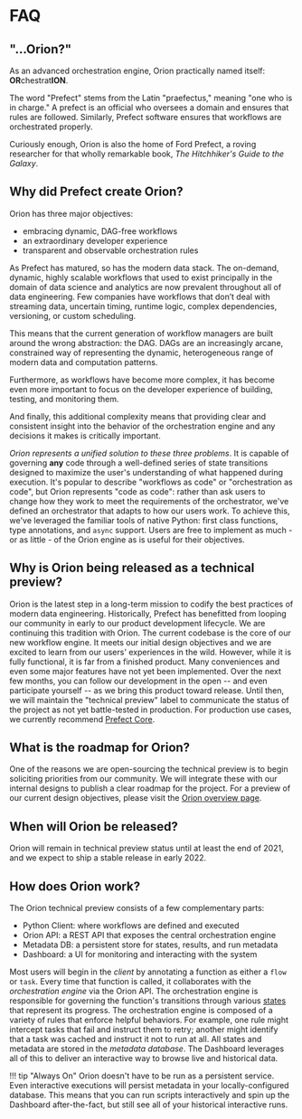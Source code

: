 # FAQ

## "...Orion?"

As an advanced orchestration engine, Orion practically named itself: **OR**chestrat**ION**. 

The word "Prefect" stems from the Latin "praefectus," meaning "one who is in charge." A prefect is an official who oversees a domain and ensures that rules are followed. Similarly, Prefect software ensures that workflows are orchestrated properly.

Curiously enough, Orion is also the home of Ford Prefect, a roving researcher for that wholly remarkable book, *The Hitchhiker's Guide to the Galaxy*.

## Why did Prefect create Orion?

Orion has three major objectives:

- embracing dynamic, DAG-free workflows
- an extraordinary developer experience
- transparent and observable orchestration rules

As Prefect has matured, so has the modern data stack. The on-demand, dynamic, highly scalable workflows that used to exist principally in the domain of data science and analytics are now prevalent throughout all of data engineering. Few companies have workflows that don’t deal with streaming data, uncertain timing, runtime logic, complex dependencies, versioning, or custom scheduling. 

This means that the current generation of workflow managers are built around the wrong abstraction: the DAG. DAGs are an increasingly arcane, constrained way of representing the dynamic, heterogeneous range of modern data and computation patterns. 

Furthermore, as workflows have become more complex, it has become even more important to focus on the developer experience of building, testing, and monitoring them.

And finally, this additional complexity means that providing clear and consistent insight into the behavior of the orchestration engine and any decisions it makes is critically important. 

_Orion represents a unified solution to these three problems_. It is capable of governing **any** code through a well-defined series of state transitions designed to maximize the user's understanding of what happened during execution. It's popular to describe "workflows as code" or "orchestration as code", but Orion represents "code as code": rather than ask users to change how they work to meet the requirements of the orchestrator, we've defined an orchestrator that adapts to how our users work. To achieve this, we've leveraged the familiar tools of native Python: first class functions, type annotations, and `async` support. Users are free to implement as much - or as little - of the Orion engine as is useful for their objectives. 

## Why is Orion being released as a technical preview?
Orion is the latest step in a long-term mission to codify the best practices of modern data engineering. Historically, Prefect has benefitted from looping our community in early to our product development lifecycle. We are continuing this tradition with Orion. The current codebase is the core of our new workflow engine. It meets our initial design objectives and we are excited to learn from our users' experiences in the wild. However, while it is fully functional, it is far from a finished product. Many conveniences and even some major features have not yet been implemented. Over the next few months, you can follow our development in the open -- and even participate yourself -- as we bring this product toward release. Until then, we will maintain the "technical preview" label to communicate the status of the project as not yet battle-tested in production. For production use cases, we currently recommend [Prefect Core](https://github.com/prefecthq/prefect).




## What is the roadmap for Orion?

One of the reasons we are open-sourcing the technical preview is to begin soliciting priorities from our community. We will integrate these with our internal designs to publish a clear roadmap for the project. For a preview of our current design objectives, please visit the [Orion overview page](https://prefect.io/orion).

## When will Orion be released?

Orion will remain in technical preview status until at least the end of 2021, and we expect to ship a stable release in early 2022. 

## How does Orion work?

The Orion technical preview consists of a few complementary parts:

- Python Client: where workflows are defined and executed
- Orion API: a REST API that exposes the central orchestration engine
- Metadata DB: a persistent store for states, results, and run metadata
- Dashboard: a UI for monitoring and interacting with the system

Most users will begin in the *client* by annotating a function as either a `flow` or `task`. Every time that function is called, it collaborates with the *orchestration engine* via the Orion API. The orchestration engine is responsible for governing the function's transitions through various [states](concepts/states.md) that represent its progress. The orchestration engine is composed of a variety of rules that enforce helpful behaviors. For example, one rule might intercept tasks that fail and instruct them to retry; another might identify that a task was cached and instruct it not to run at all. All states and metadata are stored in the *metadata database*. The Dashboard leverages all of this to deliver an interactive way to browse live and historical data.

!!! tip "Always On"
    Orion doesn't have to be run as a persistent service. Even interactive executions will persist metadata in your locally-configured database. This means that you can run scripts interactively and spin up the Dashboard after-the-fact, but still see all of your historical interactive runs.

